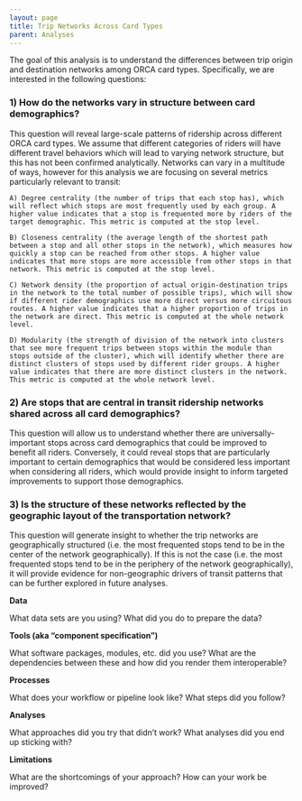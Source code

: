 ```yaml
---
layout: page
title: Trip Networks Across Card Types
parent: Analyses
---
```


The goal of this analysis is to understand the differences between trip origin and destination networks among ORCA card types. Specifically, we are interested in the following questions:  

### 1) How do the networks vary in structure between card demographics?  
This question will reveal large-scale patterns of ridership across different ORCA card types. We assume that different categories of riders will have different travel behaviors which will lead to varying network structure, but this has not been confirmed analytically. Networks can vary in a multitude of ways, however for this analysis we are focusing on several metrics particularly relevant to transit:  

    A) Degree centrality (the number of trips that each stop has), which will reflect which stops are most frequently used by each group. A higher value indicates that a stop is frequented more by riders of the target demographic. This metric is computed at the stop level.  

    B) Closeness centrality (the average length of the shortest path between a stop and all other stops in the network), which measures how quickly a stop can be reached from other stops. A higher value indicates that more stops are more accessible from other stops in that network. This metric is computed at the stop level.  

    C) Network density (the proportion of actual origin-destination trips in the network to the total number of possible trips), which will show if different rider demographics use more direct versus more circuitous routes. A higher value indicates that a higher proportion of trips in the network are direct. This metric is computed at the whole network level.  

    D) Modularity (the strength of division of the network into clusters that see more frequent trips between stops within the module than stops outside of the cluster), which will identify whether there are distinct clusters of stops used by different rider groups. A higher value indicates that there are more distinct clusters in the network. This metric is computed at the whole network level.  

### 2) Are stops that are central in transit ridership networks shared across all card demographics?  
This question will allow us to understand whether there are universally-important stops across card demographics that could be improved to benefit all riders. Conversely, it could reveal stops that are particularly important to certain demographics that would be considered less important when considering all riders, which would provide insight to inform targeted improvements to support those demographics. 

### 3) Is the structure of these networks reflected by the geographic layout of the transportation network?  
This question will generate insight to whether the trip networks are geographically structured (i.e. the most frequented stops tend to be in the center of the network geographically). If this is not the case (i.e. the most frequented stops tend to be in the periphery of the network geographically), it will provide evidence for non-geographic drivers of transit patterns that can be further explored in future analyses.



**Data**

What data sets are you using?
What did you do to prepare the data?

**Tools (aka “component specification”)**

What software packages, modules, etc. did you use? 
What are the dependencies between these and how did you render them interoperable?

**Processes**

What does your workflow or pipeline look like? 
What steps did you follow? 

**Analyses**

What approaches did you try that didn’t work?
What analyses did you end up sticking with?

**Limitations**

What are the shortcomings of your approach?
How can your work be improved?

